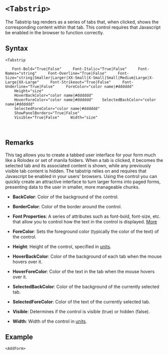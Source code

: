 # `<Tabstrip>`





The Tabstrip tag renders as a series of tabs that, when clicked, shows the corresponding content within that tab. This control requires that Javascript be enabled in the browser to function correctly.



## Syntax

    <Tabstrip

       Font-Bold="True|False"     Font-Italic="True|False"     Font-Names="string"     Font-Overline="True|False"     Font-Size="string|Smaller|Larger|XX-Small|X-Small|Small|Medium|Large|X-Large|XX-Large"     Font-Strikeout="True|False"     Font-Underline="True|False"     ForeColor="color name|#dddddd"     Height="size" 
        HoverBackColor="color name|#dddddd"
        HoverForeColor="color name|#dddddd"    SelectedBackColor="color name|#dddddd"
        SelectedForeColor="color name|#dddddd"
        ShowPanelBorders="True|False"
        Visible="True|False"     Width="size"

 

## Remarks

This tag allows you to create a tabbed user interface for your form much like a Rolodex or set of manila folders. When a tab is clicked, it becomes the selected tab and its associated content is shown, while any previously visible tab content is hidden. The tabstrip relies on and requires that Javascript be enabled in your users' browsers. Using the <Tabstrip> control you can quickly create an attractive interface to turn larger forms into paged forms, presenting data to the user in smaller, more manageable chunks.

*   **BackColor**: Color of the background of the control.
*   **BorderColor**: Color of the border around the control.
*   **Font Properties**: A series of attributes such as font-bold, font-size, etc. that allow you to control how the text in the control is displayed. [More](../font-properties.md)
*   **ForeColor**: Sets the foreground color (typically the color of the text) of the control.  

*   **Height**: Height of the control, specified in [units](../unit-types.md).
*   **HoverBackColor**: Color of the background of each tab when the mouse hovers over it.
*   **HoverForeColor**: Color of the text in the tab when the mouse hovers over it.
*   **SelectedBackColor**: Color of the background of the currently selected tab.
*   **SelectedForeColor**: Color of the text of the currently selected tab.
*   **Visible**: Determines if the control is visible (true) or hidden (false).
*   **Width**: Width of the control in [units](../unit-types.md).



## Example

    <AddForm>

